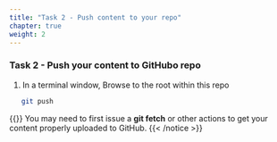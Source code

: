 ```yaml
---
title: "Task 2 - Push content to your repo"
chapter: true
weight: 2
---
```


### Task 2 - Push your content to GitHubo repo

1. In a terminal window, Browse to the root within this repo
```sh
   git push  
```  

{{<notice note>}}  You may need to first issue a **git fetch** or other actions to get your content properly uploaded to GitHub. {{< /notice >}}


